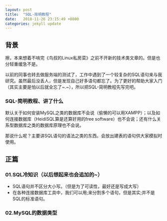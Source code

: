 ```yaml
---
layout: post
title:  "SQL-简明教程"
date:   2018-11-26 23:15:49 +0800
categories: jekyll update
---
```


## 背景

擦，本来想着不啃完《鸟叔的Linux私房菜》之前不开新的技术类文章的。但是也分轻重缓急不是。

以前的同事也转去做服务端的测试了，工作中遇到了一个较复杂的SQL语句来与我研究。虽然最后没丢人，但是发现自己好多语句都忘了。为了更好的帮助大家入门（其实主要是怕以后就全忘了~.~），所以把SQL-简明教程先写完吧。

### SQL-简明教程、讲了什么

默认关于如何安装MySQL之类的数据库不会说（偷懒的可以用XAMPP）；以及如何连接数据库（HeidiSQL算是还算好用的free software）也不会说；还有什么关系型数据库之类的数据库原理也不会说。

那说什么呢？主要讲SQL语句的语法之类的东西。会放出建表的语句供大家模拟时使用。

## 正篇

### 01.SQL冷知识（以后想起来也会追加的~）

- SQL语句并不区分大小写。（但是为了可读性，最好还是写成大写）
- 在各种连接数据库工具中，我们可以用;来分割多个语句，但是其实;并不是SQL的标准语句。

### 02.MySQL的数据类型




